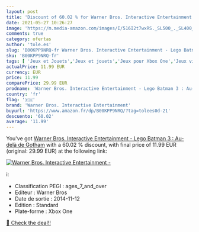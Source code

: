 ```yaml
---
layout: post
title: 'Discount of 60.02 % for Warner Bros. Interactive Entertainment -'
date: 2021-05-27 10:26:27
image: 'https://m.media-amazon.com/images/I/516I2t7wxRS._SL500_._SL400_.jpg'
comments: true
category: ofertas
author: 'tole.es'
slug: 'B00KPP9NRQ-fr Warner Bros. Interactive Entertainment - Lego Batman 3 :...'
sku: 'B00KPP9NRQ-fr'
tags: [ 'Jeux et Jouets','Jeux et jouets','Jeux pour Xbox One','Jeux vidéo','Xbox One:  Consoles, jeux et accessoires','lego','warner bros. interactive entertainment', ]
actualPrice: 11.99 EUR
currency: EUR
price: 11.99
comparePrice: 29.99 EUR
prodname: 'Warner Bros. Interactive Entertainment - Lego Batman 3 : Au-delà de Gotham'
country: 'fr'
flag: '🇫🇷'
brand: 'Warner Bros. Interactive Entertainment'
buyurl: 'https://www.amazon.fr/dp/B00KPP9NRQ/?tag=tolees0d-21'
descuento: '60.02'
average: '11.99'
---
```


You've got [Warner Bros. Interactive Entertainment - Lego Batman 3 : Au-delà de Gotham](https://www.amazon.fr/dp/B00KPP9NRQ/?tag=tolees0d-21) with a  60.02 % discount, with final price of 11.99 EUR (original: 29.99 EUR) at the following link:

[![Warner Bros. Interactive Entertainment -](https://m.media-amazon.com/images/I/516I2t7wxRS._SL500_._SL400_.jpg)](https://www.amazon.fr/dp/B00KPP9NRQ/?tag=tolees0d-21)

ℹ️:

- Classification PEGI : ages_7_and_over
- Editeur : Warner Bros
- Date de sortie : 2014-11-12
- Edition : Standard
- Plate-forme : Xbox One

[🛒 Check the deal!!](https://www.amazon.fr/dp/B00KPP9NRQ/?tag=tolees0d-21)
